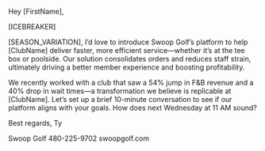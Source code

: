 Hey [FirstName],

[ICEBREAKER]

[SEASON_VARIATION], I’d love to introduce Swoop Golf’s platform to help [ClubName] deliver faster, more efficient service—whether it’s at the tee box or poolside. Our solution consolidates orders and reduces staff strain, ultimately driving a better member experience and boosting profitability.

We recently worked with a club that saw a 54% jump in F&B revenue and a 40% drop in wait times—a transformation we believe is replicable at [ClubName]. Let’s set up a brief 10-minute conversation to see if our platform aligns with your goals. How does next Wednesday at 11 AM sound?

Best regards,
Ty

Swoop Golf
480-225-9702
swoopgolf.com